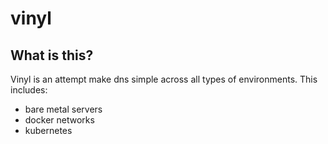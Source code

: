 # vinyl

## What is this?

Vinyl is an attempt make dns simple across all types of environments.  This includes:

- bare metal servers
- docker networks
- kubernetes
